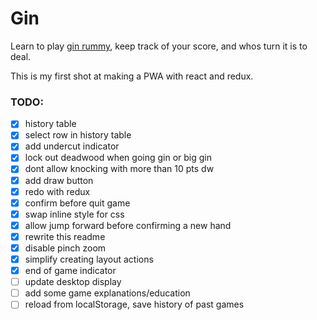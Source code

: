 Gin
===

Learn to play [gin rummy](https://en.wikipedia.org/wiki/Gin_rummy), keep track of your score, and whos turn it is to deal.

This is my first shot at making a PWA with react and redux.

### TODO:

- [X] history table
- [X] select row in history table
- [X] add undercut indicator
- [X] lock out deadwood when going gin or big gin
- [X] dont allow knocking with more than 10 pts dw
- [X] add draw button
- [X] redo with redux
- [X] confirm before quit game
- [X] swap inline style for css
- [X] allow jump forward before confirming a new hand
- [X] rewrite this readme
- [X] disable pinch zoom
- [X] simplify creating layout actions
- [X] end of game indicator
- [ ] update desktop display
- [ ] add some game explanations/education
- [ ] reload from localStorage, save history of past games